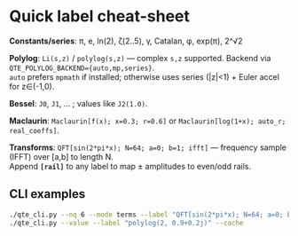 # Quick label cheat-sheet

**Constants/series**: π, e, ln(2), ζ(2..5), γ, Catalan, φ, exp(π), 2^√2

**Polylog**: `Li(s,z)` / `polylog(s,z)` — complex `s,z` supported. Backend via `QTE_POLYLOG_BACKEND={auto,mp,series}`.  
`auto` prefers `mpmath` if installed; otherwise uses series (|z|<1) + Euler accel for z∈(-1,0).

**Bessel**: `J0`, `J1`, … ; values like `J2(1.0)`.

**Maclaurin**: `Maclaurin[f(x); x=0.3; r=0.6]` or `Maclaurin[log(1+x); auto_r; real_coeffs]`.

**Transforms**: `QFT[sin(2*pi*x); N=64; a=0; b=1; ifft]` — frequency sample (IFFT) over [a,b] to length N.  
Append **`[rail]`** to any label to map ± amplitudes to even/odd rails.

## CLI examples
```bash
./qte_cli.py --nq 6 --mode terms --label "QFT[sin(2*pi*x); N=64; a=0; b=1; ifft][rail]"
./qte_cli.py --value --label "polylog(2, 0.9+0.2j)" --cache

```

